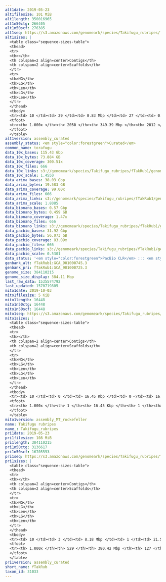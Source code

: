 ```yaml
---
alt1date: 2019-05-23
alt1filesize: 101 MiB
alt1length: 350016965
alt1n50ctg: 266405
alt1n50scf: 276385
alt1seq: https://s3.amazonaws.com/genomeark/species/Takifugu_rubripes/fTakRub1/assembly_curated/fTakRub1.alt.cur.20190523.fasta.gz
alt1sizes: |
  <table class="sequence-sizes-table">
  <thead>
  <tr>
  <th></th>
  <th colspan=2 align=center>Contigs</th>
  <th colspan=2 align=center>Scaffolds</th>
  </tr>
  <tr>
  <th>NG</th>
  <th>LG</th>
  <th>Len</th>
  <th>LG</th>
  <th>Len</th>
  </tr>
  </thead>
  <tbody>
  <tr><td> 10 </td><td> 29 </td><td> 0.83 Mbp </td><td> 27 </td><td> 0.88 Mbp </td></tr>  <tr><td> 20 </td><td> 80 </td><td> 0.57 Mbp </td><td> 77 </td><td> 0.60 Mbp </td></tr>  <tr><td> 30 </td><td> 151 </td><td> 427.91 Kbp </td><td> 146 </td><td> 436.82 Kbp </td></tr>  <tr><td> 40 </td><td> 243 </td><td> 334.87 Kbp </td><td> 236 </td><td> 345.03 Kbp </td></tr>  <tr style="background-color:#cccccc;"><td> 50 </td><td> 359 </td><td> 266.41 Kbp </td><td> 349 </td><td> 276.39 Kbp </td></tr>  <tr><td> 60 </td><td> 505 </td><td> 214.46 Kbp </td><td> 491 </td><td> 219.89 Kbp </td></tr>  <tr><td> 70 </td><td> 689 </td><td> 168.39 Kbp </td><td> 672 </td><td> 171.94 Kbp </td></tr>  <tr><td> 80 </td><td> 927 </td><td> 128.10 Kbp </td><td> 906 </td><td> 130.76 Kbp </td></tr>  <tr><td> 90 </td><td> 1258 </td><td> 84.91 Kbp </td><td> 1232 </td><td> 86.41 Kbp </td></tr>  <tr><td> 100 </td><td> 2049 </td><td> 103  bp </td><td> 2011 </td><td> 103  bp </td></tr>  </tbody>
  <tfoot>
  <tr><th> 1.000x </th><th> 2050 </th><th> 349.39 Mbp </th><th> 2012 </th><th> 350.02 Mbp </th></tr>
  </tfoot>
  </table>
alt1version: assembly_curated
assembly_status: <em style="color:forestgreen">Curated</em>
common_name: torafugu
data_10x_bases: 115.43 Gbp
data_10x_bytes: 73.884 GB
data_10x_coverage: 300.51x
data_10x_files: 666
data_10x_links: s3://genomeark/species/Takifugu_rubripes/fTakRub1/genomic_data/10x/<br>
data_10x_scale: 1.4550
data_arima_bases: 38.03 Gbp
data_arima_bytes: 19.583 GB
data_arima_coverage: 99.00x
data_arima_files: 666
data_arima_links: s3://genomeark/species/Takifugu_rubripes/fTakRub1/genomic_data/arima/<br>
data_arima_scale: 1.8085
data_bionano_bases: 0.57 Gbp
data_bionano_bytes: 0.459 GB
data_bionano_coverage: 1.47x
data_bionano_files: 666
data_bionano_links: s3://genomeark/species/Takifugu_rubripes/fTakRub1/genomic_data/bionano/<br>
data_pacbio_bases: 31.92 Gbp
data_pacbio_bytes: 56.073 GB
data_pacbio_coverage: 83.09x
data_pacbio_files: 666
data_pacbio_links: s3://genomeark/species/Takifugu_rubripes/fTakRub1/genomic_data/pacbio/<br>
data_pacbio_scale: 0.5301
data_status: '<em style="color:forestgreen">PacBio CLR</em> ::: <em style="color:forestgreen">10x</em> ::: <em style="color:forestgreen">Bionano</em> ::: <em style="color:forestgreen">Arima</em>'
genbank_alt: fTakRub1:GCA_901000745.3
genbank_pri: fTakRub1:GCA_901000725.3
genome_size: 384110215
genome_size_display: 384.11 Mbp
last_raw_data: 1535574792
last_updated: 1570719805
mito1date: 2019-10-03
mito1filesize: 5 KiB
mito1length: 16448
mito1n50ctg: 16448
mito1n50scf: 16448
mito1seq: https://s3.amazonaws.com/genomeark/species/Takifugu_rubripes/fTakRub1/assembly_MT_rockefeller/fTakRub1.MT.20191003.fasta.gz
mito1sizes: |
  <table class="sequence-sizes-table">
  <thead>
  <tr>
  <th></th>
  <th colspan=2 align=center>Contigs</th>
  <th colspan=2 align=center>Scaffolds</th>
  </tr>
  <tr>
  <th>NG</th>
  <th>LG</th>
  <th>Len</th>
  <th>LG</th>
  <th>Len</th>
  </tr>
  </thead>
  <tbody>
  <tr><td> 10 </td><td> 0 </td><td> 16.45 Kbp </td><td> 0 </td><td> 16.45 Kbp </td></tr>  <tr><td> 20 </td><td> 0 </td><td> 16.45 Kbp </td><td> 0 </td><td> 16.45 Kbp </td></tr>  <tr><td> 30 </td><td> 0 </td><td> 16.45 Kbp </td><td> 0 </td><td> 16.45 Kbp </td></tr>  <tr><td> 40 </td><td> 0 </td><td> 16.45 Kbp </td><td> 0 </td><td> 16.45 Kbp </td></tr>  <tr style="background-color:#cccccc;"><td> 50 </td><td> 0 </td><td style="background-color:#ff8888;"> 16.45 Kbp </td><td> 0 </td><td style="background-color:#ff8888;"> 16.45 Kbp </td></tr>  <tr><td> 60 </td><td> 0 </td><td> 16.45 Kbp </td><td> 0 </td><td> 16.45 Kbp </td></tr>  <tr><td> 70 </td><td> 0 </td><td> 16.45 Kbp </td><td> 0 </td><td> 16.45 Kbp </td></tr>  <tr><td> 80 </td><td> 0 </td><td> 16.45 Kbp </td><td> 0 </td><td> 16.45 Kbp </td></tr>  <tr><td> 90 </td><td> 0 </td><td> 16.45 Kbp </td><td> 0 </td><td> 16.45 Kbp </td></tr>  <tr><td> 100 </td><td> 0 </td><td> 16.45 Kbp </td><td> 0 </td><td> 16.45 Kbp </td></tr>  </tbody>
  <tfoot>
  <tr><th> 1.000x </th><th> 1 </th><th> 16.45 Kbp </th><th> 1 </th><th> 16.45 Kbp </th></tr>
  </tfoot>
  </table>
mito1version: assembly_MT_rockefeller
name: Takifugu rubripes
name_: Takifugu_rubripes
pri1date: 2019-05-23
pri1filesize: 108 MiB
pri1length: 384110215
pri1n50ctg: 3136617
pri1n50scf: 16705553
pri1seq: https://s3.amazonaws.com/genomeark/species/Takifugu_rubripes/fTakRub1/assembly_curated/fTakRub1.pri.cur.20190523.fasta.gz
pri1sizes: |
  <table class="sequence-sizes-table">
  <thead>
  <tr>
  <th></th>
  <th colspan=2 align=center>Contigs</th>
  <th colspan=2 align=center>Scaffolds</th>
  </tr>
  <tr>
  <th>NG</th>
  <th>LG</th>
  <th>Len</th>
  <th>LG</th>
  <th>Len</th>
  </tr>
  </thead>
  <tbody>
  <tr><td> 10 </td><td> 3 </td><td> 8.18 Mbp </td><td> 1 </td><td> 21.51 Mbp </td></tr>  <tr><td> 20 </td><td> 8 </td><td> 6.77 Mbp </td><td> 3 </td><td> 19.72 Mbp </td></tr>  <tr><td> 30 </td><td> 15 </td><td> 5.37 Mbp </td><td> 5 </td><td> 18.24 Mbp </td></tr>  <tr><td> 40 </td><td> 23 </td><td> 3.79 Mbp </td><td> 7 </td><td> 17.48 Mbp </td></tr>  <tr style="background-color:#cccccc;"><td> 50 </td><td> 34 </td><td style="background-color:#88ff88;"> 3.14 Mbp </td><td> 9 </td><td style="background-color:#88ff88;"> 16.71 Mbp </td></tr>  <tr><td> 60 </td><td> 48 </td><td> 2.47 Mbp </td><td> 12 </td><td> 16.06 Mbp </td></tr>  <tr><td> 70 </td><td> 68 </td><td> 1.65 Mbp </td><td> 14 </td><td> 15.69 Mbp </td></tr>  <tr><td> 80 </td><td> 101 </td><td> 0.78 Mbp </td><td> 17 </td><td> 13.57 Mbp </td></tr>  <tr><td> 90 </td><td> 180 </td><td> 272.77 Kbp </td><td> 19 </td><td> 12.91 Mbp </td></tr>  <tr><td> 100 </td><td> 528 </td><td> 1.29 Kbp </td><td> 126 </td><td> 27.23 Kbp </td></tr>  </tbody>
  <tfoot>
  <tr><th> 1.000x </th><th> 529 </th><th> 380.42 Mbp </th><th> 127 </th><th> 384.11 Mbp </th></tr>
  </tfoot>
  </table>
pri1version: assembly_curated
short_name: fTakRub
taxon_id: 31033
---
```

